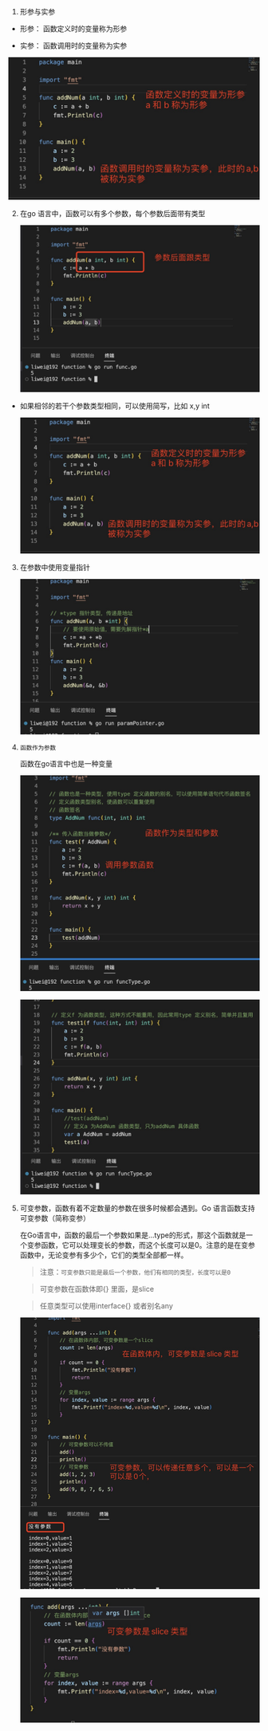 1. 形参与实参

+ 形参： 函数定义时的变量称为形参

+ 实参： 函数调用时的变量称为实参

![image](../../assets/62.jpg)

2. 在go 语言中，函数可以有多个参数，每个参数后面带有类型

   ![image](../../assets/61.jpg)

+ 如果相邻的若干个参数类型相同，可以使用简写，比如 x,y int

   ![image](../../assets/62.jpg)

3. 在参数中使用变量指针

   ![image](../../assets/64.jpg)

4. `函数作为参数`

   函数在go语言中也是一种变量

   ![image](../../assets/69.jpg)

   ![image](../../assets/71.jpg)

5. 可变参数，函数有着不定数量的参数在很多时候都会遇到。Go 语言函数支持可变参数（简称变参）

   在Go语言中，函数的最后一个参数如果是...type的形式，那这个函数就是一个变参函数，它可以处理变长的参数，而这个长度可以是0。注意的是在变参函数中，无论变参有多少个，它们的类型全部都一样。

   > 注意：`可变参数只能是最后一个参数，他们有相同的类型，长度可以是0`

   > 可变参数在函数体即{} 里面，是slice

   > 任意类型可以使用interface{} 或者别名any

   ![image](../../assets/72.jpg)

   ![image](../../assets/73.jpg)